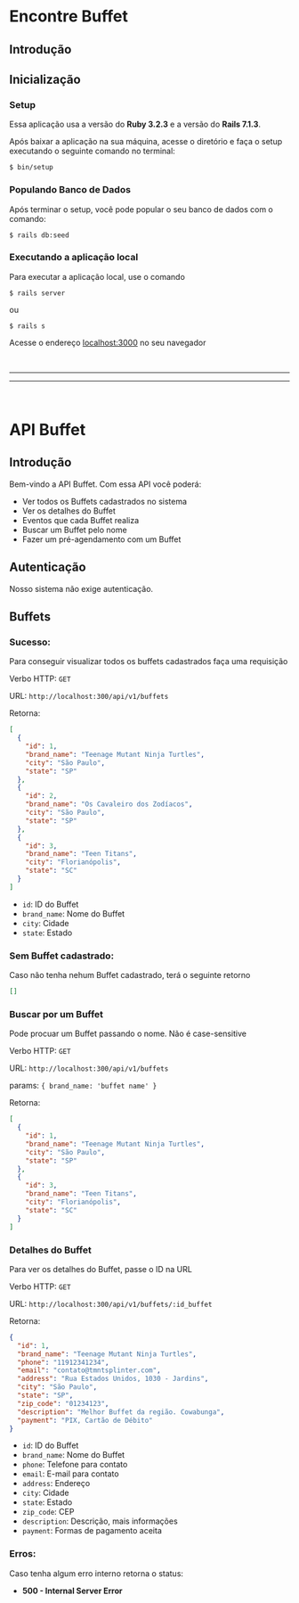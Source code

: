 # Encontre Buffet

## Introdução


## Inicialização

### Setup
Essa aplicação usa a versão do __Ruby 3.2.3__ e a versão do __Rails 7.1.3__.

Após baixar a aplicação na sua máquina, acesse o diretório e faça o setup executando o seguinte comando no terminal:

```
$ bin/setup
```

### Populando Banco de Dados
Após terminar o setup, você pode popular o seu banco de dados com o comando:

```
$ rails db:seed
```

### Executando a aplicação local

Para executar a aplicação local, use o comando

```
$ rails server
```

ou

```
$ rails s
```

Acesse o endereço [localhost:3000](localhost:3000) no seu navegador

<br>

---
---

<br>



# API Buffet

## Introdução

Bem-vindo a API Buffet. Com essa API você poderá:
* Ver todos os Buffets cadastrados no sistema
* Ver os detalhes do Buffet
* Eventos que cada Buffet realiza
* Buscar um Buffet pelo nome
* Fazer um pré-agendamento com um Buffet

## Autenticação
Nosso sistema não exige autenticação.

## Buffets

### Sucesso:
Para conseguir visualizar todos os buffets cadastrados faça uma requisição

Verbo HTTP: `GET`

URL: `http://localhost:300/api/v1/buffets`

Retorna:

```json
[
  {
    "id": 1,
    "brand_name": "Teenage Mutant Ninja Turtles",
    "city": "São Paulo",
    "state": "SP"
  },
  {
    "id": 2,
    "brand_name": "Os Cavaleiro dos Zodíacos",
    "city": "São Paulo",
    "state": "SP"
  },
  {
    "id": 3,
    "brand_name": "Teen Titans",
    "city": "Florianópolis",
    "state": "SC"
  }
]
```

- `id`: ID do Buffet
- `brand_name`: Nome do Buffet
- `city`: Cidade
- `state`: Estado

### Sem Buffet cadastrado:
Caso não tenha nehum Buffet cadastrado, terá o seguinte retorno

```json
[]
```

### Buscar por um Buffet

Pode procuar um Buffet passando o nome. Não é case-sensitive

Verbo HTTP: `GET`

URL: `http://localhost:300/api/v1/buffets`

params: `{ brand_name: 'buffet name' }`

Retorna:

```json
[
  {
    "id": 1,
    "brand_name": "Teenage Mutant Ninja Turtles",
    "city": "São Paulo",
    "state": "SP"
  },
  {
    "id": 3,
    "brand_name": "Teen Titans",
    "city": "Florianópolis",
    "state": "SC"
  }
]
```

### Detalhes do Buffet

Para ver os detalhes do Buffet, passe o ID na URL

Verbo HTTP: `GET`

URL: `http://localhost:300/api/v1/buffets/:id_buffet`

Retorna:

```json
{
  "id": 1,
  "brand_name": "Teenage Mutant Ninja Turtles",
  "phone": "11912341234",
  "email": "contato@tmntsplinter.com",
  "address": "Rua Estados Unidos, 1030 - Jardins",
  "city": "São Paulo",
  "state": "SP",
  "zip_code": "01234123",
  "description": "Melhor Buffet da região. Cowabunga",
  "payment": "PIX, Cartão de Débito"
}
```

- `id`: ID do Buffet
- `brand_name`: Nome do Buffet
- `phone`: Telefone para contato
- `email`: E-mail para contato
- `address`: Endereço
- `city`: Cidade
- `state`: Estado
- `zip_code`: CEP
- `description`: Descrição, mais informações
- `payment`: Formas de pagamento aceita

### Erros:

Caso tenha algum erro interno retorna o status:
*  **500 - Internal Server Error**
 
